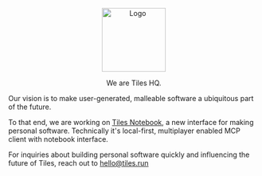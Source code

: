 <p align="center">
  <a href="https://github.com/tileshq/">
    <img src="https://avatars.githubusercontent.com/u/210493283?s=200&v=4" alt="Logo" width="128">
  </a>
</h1>
  <p align="center">
    We are Tiles HQ.
    <br />
  </p>
</p>

<p>Our vision is to make user-generated, malleable software a ubiquitous part of the future. 

To that end, we are working on <a href="https://tiles.run">Tiles Notebook</a>, a new interface for making personal software. Technically it's local-first, multiplayer enabled MCP client with notebook interface.</p> For inquiries about building personal software quickly and influencing the future of Tiles, reach out to <a href="mailto:hello@tiles.run">hello@tiles.run</a></p>
